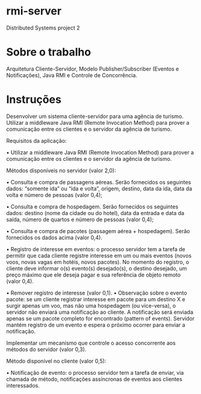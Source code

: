 # rmi-server
Distributed Systems project 2

# Sobre o trabalho
Arquitetura Cliente-Servidor, Modelo Publisher/Subscriber (Eventos e
Notificações), Java RMI e Controle de Concorrência.

# Instruções
Desenvolver um sistema cliente-servidor para uma agência de turismo.
Utilizar a middleware Java RMI (Remote Invocation Method) para prover
a comunicação entre os clientes e o servidor da agência de turismo.

Requisitos da aplicação:

• Utilizar a middleware Java RMI (Remote Invocation Method) para prover
a comunicação entre os clientes e o servidor da agência de turismo.

Métodos disponíveis no servidor (valor 2,0):

• Consulta e compra de passagens aéreas. Serão fornecidos os
seguintes dados: “somente ida” ou “ida e volta”, origem, destino, data da
ida, data da volta e número de pessoas (valor 0,4);

• Consulta e compra de hospedagem. Serão fornecidos os seguintes
dados: destino (nome da cidade ou do hotel), data da entrada e data da
saída, número de quartos e número de pessoas (valor 0,4);

• Consulta e compra de pacotes (passagem aérea + hospedagem).
Serão fornecidos os dados acima (valor 0,4).

• Registro de interesse em eventos: o processo servidor tem a tarefa de
permitir que cada cliente registre interesse em um ou mais eventos
(novos voos, novas vagas em hotéis, novos pacotes). No momento do
registro, o cliente deve informar o(s) evento(s) desejado(s), o destino
desejado, um preço máximo que ele deseja pagar e sua referência de
objeto remoto (valor 0,4).

• Remover registro de interesse (valor 0,1).
• Observação sobre o evento pacote: se um cliente registrar interesse
em pacote para um destino X e surgir apenas um voo, mas não uma
hospedagem (ou vice-versa), o servidor não enviará uma notificação ao
cliente. A notificação será enviada apenas se um pacote completo for
encontrado (pattern of events). Servidor mantém registro de um evento
e espera o próximo ocorrer para enviar a notificação.

Implementar um mecanismo que controle o acesso concorrente aos métodos
do servidor (valor 0,3).

Método disponível no cliente (valor 0,5):

• Notificação de evento: o processo servidor tem a tarefa de enviar, via
chamada de método, notificações assíncronas de eventos aos clientes
interessados.
